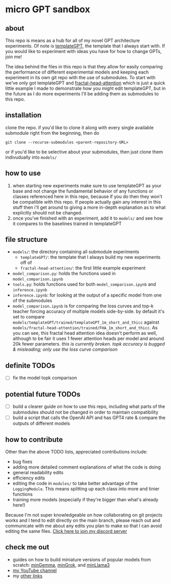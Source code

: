 # micro GPT sandbox
## about
This repo is means as a hub for all of my novel GPT architecture experiments. Of note is [templateGPT](https://github.com/evintunador/templateGPT), the template that I always start with. If you would like to experiment with ideas you have for how to change GPTs, join me!

The idea behind the files in this repo is that they allow for easily comparing the performance of different experimental models and keeping each experiment in its own git repo with the use of submodules. To start with we've only got templateGPT and [fractal-head-attention](https://github.com/evintunador/fractal-head-attention) which is just a quick little example I made to demonstrate how you might edit templateGPT, but in the future as I do more experiments I'll be adding them as submodules to this repo. 

## installation
clone the repo. if you'd like to clone it along with every single available submodule right from the beginning, then do 
```
git clone --recurse-submodules <parent-repository-URL>
```
or if you'd like to be selective about your submodules, then just clone them indivudually into `models/`

## how to use
1. when starting new experiments make sure to use templateGPT as your base and not change the fundamental behavior of any functions or classes referenced here in this repo, because if you do then they won't be compatible with this repo. If people actually gain any interest in this stuff then i'll get around to giving a more in-depth explanation as to what explicitly should not be changed. 
2. once you've finished with an experiment, add it to `models/` and see how it compares to the baselines trained in templateGPT

## file structure
- `models/`: the directory containing all submodule experiments
    - `templateGPT/`: the template that I always build my new experiments off of
    - `fractal-head-attention/`: the first little example experiment
- `model_comparison.py`: holds the functions used in `model_comparison.ipynb`
- `tools.py`: holds functions used for both `model_comparison.ipynb` and `inference.ipynb`
- `inference.ipynb`: for looking at the output of a specific model from one of the submodules
- `model_comparison.ipynb` is for comparing the loss curves and top-k teacher forcing accuracy of multiple models side-by-side. by default it's set to compare `models/templateGPT/trained/templateGPT_1m_short_and_thicc` against `models/fractal-head-attention/trained/FHA_1m_short_and_thicc`. As you can see, this fractal head attention idea doesn't perform as well, although to be fair it uses 1 fewer attention heads per model and around 20k fewer parameters. *this is currently broken. topk accuracy is bugged & misleading; only use the loss curve comparison*

## definite TODOs
- [ ] fix the model topk comparison

## potential future TODOs
- [ ] build a clearer guide on how to use this repo, including what parts of the submodules should not be changed in order to maintain compatibility
- [ ] build a script that calls the OpenAI API and has GPT4 rate & compare the outputs of different models

## how to contribute
Other than the above TODO lists, appreciated contributions include:
- bug fixes
- adding more detailed comment explanations of what the code is doing
- general readability edits
- efficiency edits
- editing the code in `modules/` to take better advantage of the `LoggingModule`. This means splitting up each class into more and tinier functions
- training more models (especially if they're bigger than what's already here!)

Because I'm not super knowledgeable on how collaborating on git projects works and I tend to edit directly on the main branch, please reach out and communicate with me about any edits you plan to make so that I can avoid editing the same files. [Click here to join my discord server](https://discord.gg/hTYQyDPpr9)

## check me out
- guides on how to build miniature versions of popular models from scratch: [minGemma](https://github.com/evintunador/minGemma), [minGrok](https://github.com/evintunador/minGrok), and [minLlama3](https://github.com/evintunador/minLlama3)
- [my YouTube channel](https://www.youtube.com/@Tunadorable)
- my [other links](https://linktr.ee/tunadorable)
